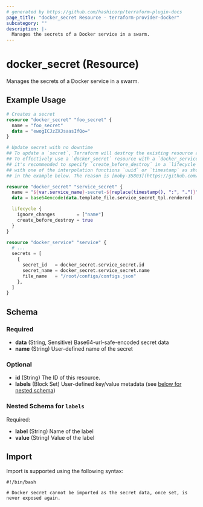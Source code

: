 ```yaml
---
# generated by https://github.com/hashicorp/terraform-plugin-docs
page_title: "docker_secret Resource - terraform-provider-docker"
subcategory: ""
description: |-
  Manages the secrets of a Docker service in a swarm.
---
```

<!-- Bug: Type and Name are switched -->
# docker_secret (Resource)

Manages the secrets of a Docker service in a swarm.

## Example Usage

```terraform
# Creates a secret
resource "docker_secret" "foo_secret" {
  name = "foo_secret"
  data = "ewogICJzZXJsaasIfQo="
}

# Update secret with no downtime
## To update a `secret`, Terraform will destroy the existing resource and create a replacement. 
## To effectively use a `docker_secret` resource with a `docker_service` resource, 
## it's recommended to specify `create_before_destroy` in a `lifecycle` block. Provide a unique `name` attribute, for example
## with one of the interpolation functions `uuid` or `timestamp` as shown
## in the example below. The reason is [moby-35803](https://github.com/moby/moby/issues/35803).

resource "docker_secret" "service_secret" {
  name = "${var.service_name}-secret-${replace(timestamp(), ":", ".")}"
  data = base64encode(data.template_file.service_secret_tpl.rendered)

  lifecycle {
    ignore_changes        = ["name"]
    create_before_destroy = true
  }
}

resource "docker_service" "service" {
  # ...
  secrets = [
    {
      secret_id   = docker_secret.service_secret.id
      secret_name = docker_secret.service_secret.name
      file_name   = "/root/configs/configs.json"
    },
  ]
}
```

<!-- schema generated by tfplugindocs -->
## Schema

### Required

- **data** (String, Sensitive) Base64-url-safe-encoded secret data
- **name** (String) User-defined name of the secret

### Optional

- **id** (String) The ID of this resource.
- **labels** (Block Set) User-defined key/value metadata (see [below for nested schema](#nestedblock--labels))

<a id="nestedblock--labels"></a>
### Nested Schema for `labels`

Required:

- **label** (String) Name of the label
- **value** (String) Value of the label

## Import

Import is supported using the following syntax:

```shell
#!/bin/bash

# Docker secret cannot be imported as the secret data, once set, is never exposed again.
```
